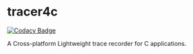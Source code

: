 # tracer4c

[![Codacy Badge](https://api.codacy.com/project/badge/Grade/6a808c3105f748e1ae8e162ae6a2e2e4)](https://app.codacy.com/gh/Joker2770/tracer4c?utm_source=github.com&utm_medium=referral&utm_content=Joker2770/tracer4c&utm_campaign=Badge_Grade_Settings)

A Cross-platform Lightweight trace recorder for C applications.
